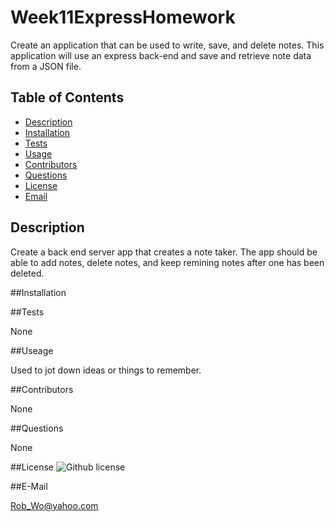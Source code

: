 # Week11ExpressHomework
Create an application that can be used to write, save, and delete notes. This application will use an express back-end and save and retrieve note data from a JSON file.

## Table of Contents

* [Description](#Description)
* [Installation](#Installation)
* [Tests](#Tests)
* [Usage](#Usage)
* [Contributors](#Contributors)
* [Questions](#Questions)
* [License](#License)
* [Email](#Email)

## Description

Create a back end server app that creates a note taker. The app should be able to add notes, delete notes, and keep remining notes after one has been deleted. 

##Installation



##Tests

None

##Useage

Used to jot down ideas or things to remember. 

##Contributors

None

##Questions

None

##License
![Github license](https://img.shields.io/github/license/RobWongus/NodeHomework)


##E-Mail

Rob_Wo@yahoo.com

